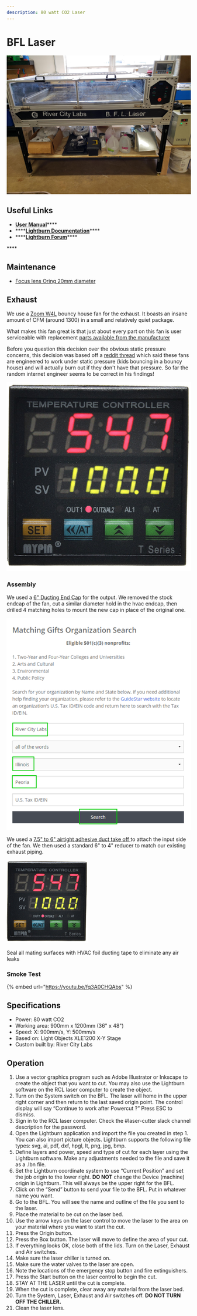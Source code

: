 ```yaml
---
description: 80 watt CO2 Laser
---
```


# BFL Laser

![](../.gitbook/assets/bfl-laser.jpg)

## Useful Links

* [**User Manual**](https://drive.google.com/file/d/0BysG132m5sYncWg0Y1Z1M2hjTjA/view?usp=sharing)\*\*\*\*
* \*\*\*\*[**Lightburn Documentation**](https://github.com/LightBurnSoftware/Documentation/blob/master/README.md)\*\*\*\*
* \*\*\*\*[**Lightburn Forum**](https://forum.lightburnsoftware.com/)\*\*\*\*

\*\*\*\*

## **Maintenance**

* [Focus lens Oring 20mm diameter](https://www.amazon.com/dp/B07MY2YBKL/ref=cm_sw_r_cp_apa_i_u9HjEbS4N5DD2)

## Exhaust

We use a [Zoom W4L](https://zoomblowers.com/w4l-750-watt-zoom-blower.html) bouncy house fan for the exhaust. It boasts an insane amount of CFM \(around 1300\) in a small and relatively quiet package.

What makes this fan great is that just about every part on this fan is user serviceable with replacement [parts available from the manufacturer](https://zoomblowers.com/air-blowers/res-inflatable-blowers)

Before you question this decision over the obvious static pressure concerns, this decision was based off a [reddit thread](https://www.reddit.com/r/lasercutting/comments/5f0wmn/on_extraction_fans/) which said these fans are engineered to work under static pressure \(kids bouncing in a bouncy house\) and will actually burn out if they don't have that pressure. So far the random internet engineer seems to be correct in his findings!

![Off the shelf HVAC ducting was used to create an input and output adapter for the fan](../.gitbook/assets/image%20%2861%29.png)

### Assembly

We used a [6" Ducting End Cap](https://www.lowes.com/pd/IMPERIAL-6-in-dia-Galvanized-Steel-Round-End-Cap/3711202) for the output. We removed the stock endcap of the fan, cut a similar diameter hold in the hvac endcap, then drilled 4 matching holes to mount the new cap in place of the original one.

![output adapter](../.gitbook/assets/image%20%2854%29.png)

We used a [7.5" to 6" airtight adhesive duct take off ](https://www.lowes.com/pd/IMPERIAL-7-5-in-x-3-25-in-Galvanized-Steel-Airtight-Adhesive-Duct-Take-Off/1000228293) to attach the input side of the fan. We then used a standard 6" to 4" reducer to match our existing exhaust piping.

![input adapter](../.gitbook/assets/image%20%2816%29.png)

Seal all mating surfaces with HVAC foil ducting tape to eliminate any air leaks

### Smoke Test

{% embed url="https://youtu.be/fq3A0CHQAbs" %}





## Specifications

* Power: 80 watt CO2
* Working area: 900mm x 1200mm \(36" x 48"\)
* Speed: X: 900mm/s, Y: 500mm/s
* Based on: Light Objects XLE1200 X-Y Stage
* Custom built by: River City Labs

## **Operation**

1. Use a vector graphics program such as Adobe Illustrator or Inkscape to create the object that you want to cut. You may also use the Lightburn software on the RCL laser computer to create the object.
2. Turn on the System switch on the BFL. The laser will home in the upper right corner and then return to the last saved origin point. The control display will say “Continue to work after Powercut ?” Press ESC to dismiss.
3. Sign in to the RCL laser computer. Check the \#laser-cutter slack channel description for the password.
4. Open the Lightburn application and import the file you created in step 1. You can also import picture objects. Lightburn supports the following file types: svg, ai, pdf, dxf, hpgl, lt, png, jpg, bmp.
5. Define layers and power, speed and type of cut for each layer using the Lightburn software. Make any adjustments needed to the file and save it as a .lbn file.
6. Set the Lightburn coordinate system to use “Current Position” and set the job origin to the lower right. **DO NOT** change the Device \(machine\) origin in Lightburn. This will always be the upper right for the BFL.
7. Click on the “Send” button to send your file to the BFL. Put in whatever name you want.
8. Go to the BFL. You will see the name and outline of the file you sent to the laser.
9. Place the material to be cut on the laser bed.
10. Use the arrow keys on the laser control to move the laser to the area on your material where you want to start the cut.
11. Press the Origin button.
12. Press the Box button. The laser will move to define the area of your cut.
13. If everything looks OK, close both of the lids. Turn on the Laser, Exhaust and Air switches.
14. Make sure the laser chiller is turned on.
15. Make sure the water valves to the laser are open.
16. Note the locations of the emergency stop button and fire extinguishers.
17. Press the Start button on the laser control to begin the cut.
18. STAY AT THE LASER until the cut is complete.
19. When the cut is complete, clear away any material from the laser bed. 
20. Turn the System, Laser, Exhaust and Air switches off. **DO NOT TURN OFF THE CHILLER.**
21. Clean the laser lens.

